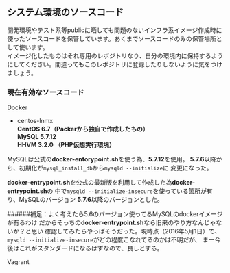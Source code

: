 <!-- vim: set ts=4 expandtab: -->

## システム環境のソースコード

開発環境やテスト系等publicに晒しても問題のないインフラ系イメージ作成時に
使ったソースコードを保管しています。あくまでソースコードのみの保管場所と
して使います。
<br>
イメージ化したものはそれ専用のレポジトリなり、自分の環境内に保持するよう
にしてください。間違ってもこのレポジトリに登録したりしないように気をつけ
ましょう。

### 現在有効なソースコード

Docker 
- centos-lnmx<br>
**CentOS 6.7（Packerから独自で作成したもの）**<br>
**MySQL 5.7.12**<br>
**HHVM 3.2.0 （PHP仮想実行環境）**<br>

MySQLは公式の**docker-entorypoint.sh**を使う為、**5.7.12**を使用。
**5.7.6**以降から、初期化が`mysql_install_db`から`mysqld --initialize`に
変更になった。

**docker-entrypoint.sh**を公式の最新版を利用して作成した為**docker-entrypoint.sh**の
中で`mysqld --initialize-insecure`を使っている箇所が有り、MySQLのバージョン
**5.7.6**以降のバージョンとした。

######補足：よく考えたら5.6のバージョン使ってるMySQLのdockerイメージが有るわけ
だからそっちの**docker-entrypoint.sh**なら旧来のやり方なんじゃないか？と思い
確認してみたらやっぱそうだった。現時点（2016年5月1日）で、
`mysqld --initialize-insecure`がどの程度こなれてるのかは不明だが、
まー今後はこれがスタンダードになるはずなので、良しとする。

Vagrant


